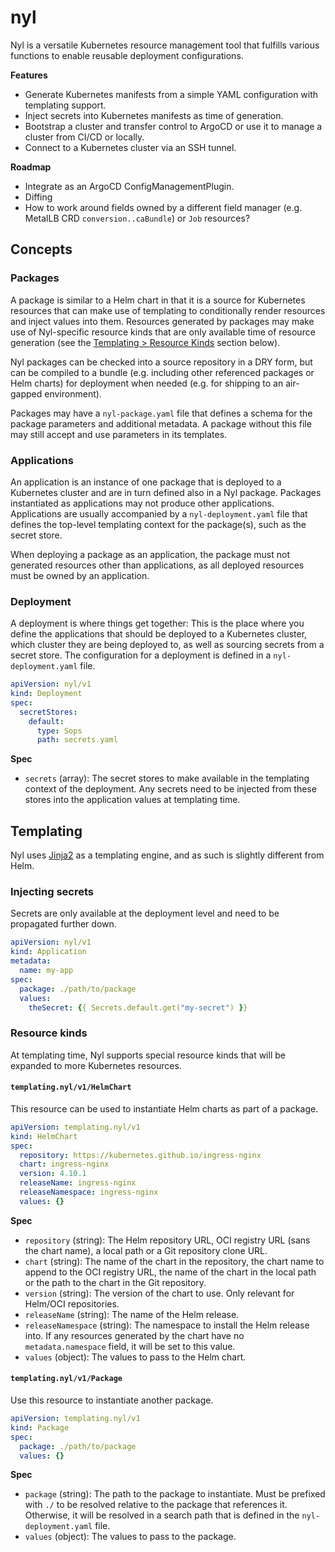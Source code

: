 # nyl

Nyl is a versatile Kubernetes resource management tool that fulfills various functions to enable reusable
deployment configurations.

__Features__

* Generate Kubernetes manifests from a simple YAML configuration with templating support.
* Inject secrets into Kubernetes manifests as time of generation.
* Bootstrap a cluster and transfer control to ArgoCD or use it to manage a cluster from CI/CD or locally.
* Connect to a Kubernetes cluster via an SSH tunnel.

__Roadmap__

* Integrate as an ArgoCD ConfigManagementPlugin.
* Diffing
* How to work around fields owned by a different field manager (e.g. MetalLB CRD `conversion..caBundle`) or `Job` resources?

## Concepts

### Packages

A package is similar to a Helm chart in that it is a source for Kubernetes resources that can make use of
templating to conditionally render resources and inject values into them. Resources generated by packages
may make use of Nyl-specific resource kinds that are only available time of resource generation (see the
[Templating > Resource Kinds](#resource-kinds) section below).

Nyl packages can be checked into a source repository in a DRY form, but can be compiled to a bundle (e.g.
including other referenced packages or Helm charts) for deployment when needed (e.g. for shipping to an
air-gapped environment).

Packages may have a `nyl-package.yaml` file that defines a schema for the package parameters and additional
metadata. A package without this file may still accept and use parameters in its templates.

### Applications

An application is an instance of one package that is deployed to a Kubernetes cluster and are in turn defined
also in a Nyl package. Packages instantiated as applications may not produce other applications. Applications
are usually accompanied by a `nyl-deployment.yaml` file that defines the top-level templating context for the
package(s), such as the secret store.

When deploying a package as an application, the package must not generated resources other than applications,
as all deployed resources must be owned by an application.

### Deployment

A deployment is where things get together: This is the place where you define the applications that should be
deployed to a Kubernetes cluster, which cluster they are being deployed to, as well as sourcing secrets from
a secret store. The configuration for a deployment is defined in a `nyl-deployment.yaml` file.

```yaml
apiVersion: nyl/v1
kind: Deployment
spec:
  secretStores:
    default:
      type: Sops
      path: secrets.yaml
```

__Spec__

* `secrets` (array): The secret stores to make available in the templating context of the deployment. Any secrets
  need to be injected from these stores into the application values at templating time.

## Templating

  [Jinja2]: https://jinja.palletsprojects.com/en/3.0.x/

Nyl uses [Jinja2] as a templating engine, and as such is slightly different from Helm.

### Injecting secrets

Secrets are only available at the deployment level and need to be propagated further down.

```yaml
apiVersion: nyl/v1
kind: Application
metadata:
  name: my-app
spec:
  package: ./path/to/package
  values:
    theSecret: {{ Secrets.default.get("my-secret") }}
```

### Resource kinds

At templating time, Nyl supports special resource kinds that will be expanded to more Kubernetes resources.

#### `templating.nyl/v1/HelmChart`

This resource can be used to instantiate Helm charts as part of a package.

```yaml
apiVersion: templating.nyl/v1
kind: HelmChart
spec:
  repository: https://kubernetes.github.io/ingress-nginx
  chart: ingress-nginx
  version: 4.10.1
  releaseName: ingress-nginx
  releaseNamespace: ingress-nginx
  values: {}
```

__Spec__

* `repository` (string): The Helm repository URL, OCI registry URL (sans the chart name), a local path or a
  Git repository clone URL.
* `chart` (string): The name of the chart in the repository, the chart name to append to the OCI registry URL,
  the name of the chart in the local path or the path to the chart in the Git repository.
* `version` (string): The version of the chart to use. Only relevant for Helm/OCI repositories.
* `releaseName` (string): The name of the Helm release.
* `releaseNamespace` (string): The namespace to install the Helm release into. If any resources generated by the
  chart have no `metadata.namespace` field, it will be set to this value.
* `values` (object): The values to pass to the Helm chart.

#### `templating.nyl/v1/Package`

Use this resource to instantiate another package.

```yaml
apiVersion: templating.nyl/v1
kind: Package
spec:
  package: ./path/to/package
  values: {}
```

__Spec__

* `package` (string): The path to the package to instantiate. Must be prefixed with `./` to be resolved relative
  to the package that references it. Otherwise, it will be resolved in a search path that is defined in the
  `nyl-deployment.yaml` file.
* `values` (object): The values to pass to the package.
